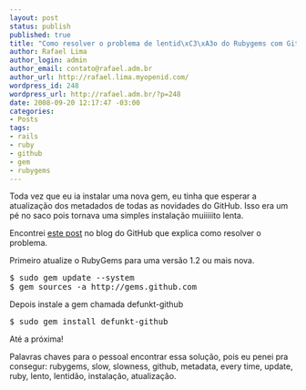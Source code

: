 ```yaml
--- 
layout: post
status: publish
published: true
title: "Como resolver o problema de lentid\xC3\xA3o do Rubygems com Github"
author: Rafael Lima
author_login: admin
author_email: contato@rafael.adm.br
author_url: http://rafael.lima.myopenid.com/
wordpress_id: 248
wordpress_url: http://rafael.adm.br/?p=248
date: 2008-09-20 12:17:47 -03:00
categories: 
- Posts
tags: 
- rails
- ruby
- github
- gem
- rubygems
---
```

Toda vez que eu ia instalar uma nova gem, eu tinha que esperar a atualização dos metadados de todas as novidades do GitHub. Isso era um pé no saco pois tornava uma simples instalação muiiiiito lenta.

Encontrei <a href="http://github.com/blog/97-github-loves-rubygems-1-2">este post</a> no blog do GitHub que explica como resolver o problema.

Primeiro atualize o RubyGems para uma versão 1.2 ou mais nova.
<pre lang="bash">$ sudo gem update --system
$ gem sources -a http://gems.github.com</pre>

Depois instale a gem chamada defunkt-github
<pre lang="bash">$ sudo gem install defunkt-github</pre>

Até a próxima!

Palavras chaves para o pessoal encontrar essa solução, pois eu penei pra consegur: rubygems, slow, slowness, github, metadata, every time, update, ruby, lento, lentidão, instalação, atualização.

